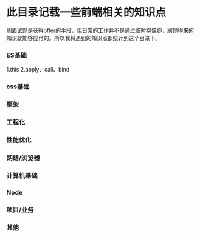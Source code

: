 # 此目录记载一些前端相关的知识点
刷面试题是获得offer的手段，但日常的工作并不是通过临时抱佛脚，刷题得来的知识就能够应付的。所以我将遇到的知识点都统计到这个目录下。

### ES基础
1.this
2.apply、call、bind

### css基础

### 框架

### 工程化

### 性能优化

### 网络/浏览器

### 计算机基础

### Node

### 项目/业务

### 其他

